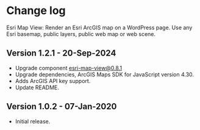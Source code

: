 # Change log

Esri Map View: Render an Esri ArcGIS map on a WordPress page. Use any Esri basemap, public layers, public web map or web scene.

## Version 1.2.1 - 20-Sep-2024

* Upgrade component esri-map-view@0.8.1
* Upgrade dependencies, ArcGIS Maps SDK for JavaScript version 4.30.
* Adds ArcGIS API key support.
* Update README.

## Version 1.0.2 - 07-Jan-2020

* Initial release.
